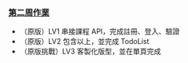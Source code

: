 ### [第二周作業](https://hackmd.io/GaHyBZ0nR-6-Z7s6zbXQhA?view)
* （原版）LV1	串接課程 API，完成註冊、登入、驗證
* （原版）LV2	包含以上，並完成 TodoList
* （原版挑戰）LV3	客製化版型，並在單頁完成
